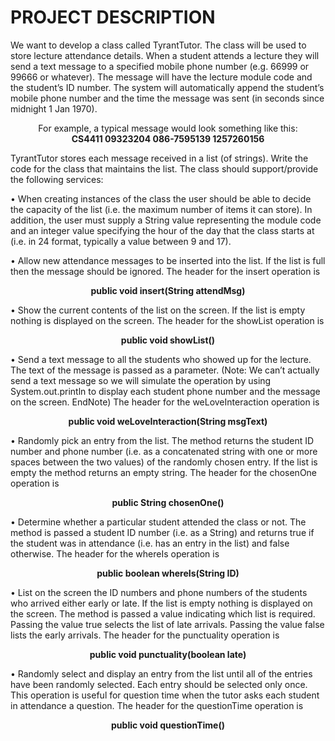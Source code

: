 <h1>PROJECT DESCRIPTION</h1>
<p>We want to develop a class called TyrantTutor. The class will be used to store lecture attendance details.
When a student attends a lecture they will send a text message to a specified mobile phone number (e.g. 66999 or 99666 or whatever).
The message will have the lecture module code and the student’s ID number. The system will automatically append the student’s mobile phone number and the time the message was sent (in seconds since midnight 1 Jan 1970).</p>
<p align="center">For example, a typical message would look something like this:<br>
<b>CS4411    09323204     086-7595139      1257260156</b></p>
<p>TyrantTutor stores each message received in a list (of strings). Write the code for the class that maintains the list.
The class should support/provide the following services:</p>

•	When creating instances of the class the user should be able to decide the capacity of the list (i.e. the maximum number of items it can store).
In addition, the user must supply a String value representing the module code and an integer value specifying the hour of the day that the class starts at (i.e. in 24 format, typically a value between 9 and 17).

•	Allow new attendance messages to be inserted into the list. If the list is full then the message should be ignored. The header for the insert operation is
<p align="center"><b>public void insert(String attendMsg)</b></p>

•	Show the current contents of the list on the screen. If the list is empty nothing is displayed on the screen. The header for the showList operation is 
<p align="center"><b>public void showList()</b></p>

•	Send a text message to all the students who showed up for the lecture. The text of the message is passed as a parameter. (Note: We can’t actually send a text message so we will simulate the operation by using System.out.println to display each student phone number and the message on the screen. EndNote)
The header for the weLoveInteraction operation is
<p align="center"><b>public void weLoveInteraction(String msgText)</b></p>

•	Randomly pick an entry from the list. The method returns the student ID number and phone number (i.e. as a concatenated string with one or more spaces between the two values) of the randomly chosen entry.
If the list is empty the method returns an empty string. The header for the chosenOne operation is  
<p align="center"><b>public String chosenOne()</b></p>

•	Determine whether a particular student attended the class or not. The method is passed a student ID number (i.e. as a String) and returns true if the student was in attendance (i.e. has an entry in the list) and false otherwise.
The header for the whereIs operation is  
<p align="center"><b>public boolean whereIs(String ID)</b></p>

•	List on the screen the ID numbers and phone numbers of the students who arrived either early or late. If the list is empty nothing is displayed on the screen.
The method is passed a value indicating which list is required. Passing the value true selects the list of late arrivals. Passing the value false lists the early arrivals.
The header for the punctuality operation is 
<p align="center"><b>public void punctuality(boolean late)</b></p>

•	Randomly select and display an entry from the list until all of the entries have been randomly selected. Each entry should be selected only once. This operation is useful for question time when the tutor asks each student in attendance a question. The header for the questionTime operation is
<p align="center"><b>public void questionTime()</b></p>

